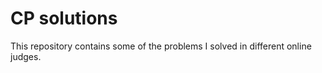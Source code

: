# CP solutions

This repository contains some of the problems I solved in different online judges. 

